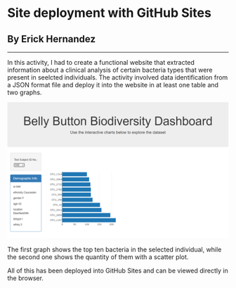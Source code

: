 # Site deployment with GitHub Sites

## By Erick Hernandez

---

In this activity, I had to create a functional website that extracted information about a clinical analysis of certain bacteria types that were present in seelcted individuals.
The activity involved data identification from a JSON format file and deploy it into the website in at least one table and two graphs.

![Site](docs/Screenshot/Capture1.png)

The first graph shows the top ten bacteria in the selected individual, while the second one shows the quantity of them with a scatter plot.

All of this has been deployed into GitHub Sites and can be viewed directly in the browser.
